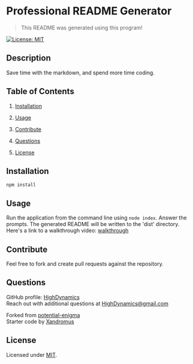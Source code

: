 # Professional README Generator

> This README was generated using this program!

[![License: MIT](https://img.shields.io/badge/License-MIT-yellow.svg)](https://opensource.org/licenses/MIT)

## Description

Save time with the markdown, and spend more time coding.

## Table of Contents

1. [Installation](#Installation)
2. [Usage](#Usage)
3. [Contribute](#Contribute)

4. [Questions](#Questions)
5. [License](#License)

## Installation

    npm install

## Usage

Run the application from the command line using `node index`. Answer the prompts. The generated README will be written to the 'dist' directory.
Here's a link to a walkthrough video: [walkthrough](https://drive.google.com/file/d/1YF8ZKFBBBzjKjPRALFqyC4CcpsmxrrdR/view)

## Contribute

Feel free to fork and create pull requests against the repository.

## Questions

GitHub profile: [HighDynamics](https://github.com/HighDynamics)  
 Reach out with additional questions at <HighDynamics@gmail.com>
 
Forked from [potential-enigma](https://github.com/coding-boot-camp/potential-enigma)  
Starter code by [Xandromus](https://github.com/Xandromus)

## License

Licensed under [MIT](https://opensource.org/licenses/MIT).
